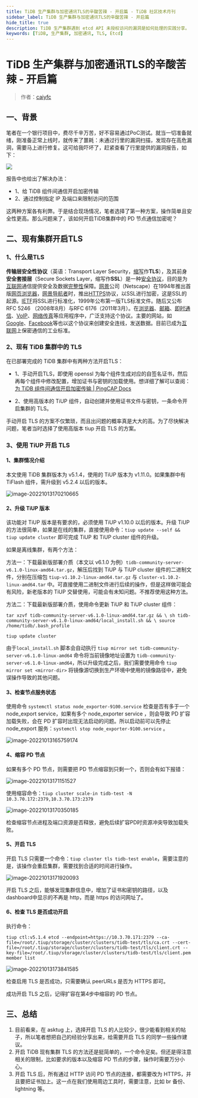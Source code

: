 ```yaml
---
title: TiDB 生产集群与加密通讯TLS的辛酸苦辣 - 开启篇 - TiDB 社区技术月刊
sidebar_label: TiDB 生产集群与加密通讯TLS的辛酸苦辣 - 开启篇
hide_title: true
description: TiDB 生产集群遇到 etcd API 未授权访问的漏洞是如何处理的实践分享。
keywords: [TiDB, 生产集群, 加密通讯, TLS, Etcd]
---
```


# TiDB 生产集群与加密通讯TLS的辛酸苦辣 - 开启篇

> 作者：[caiyfc](https://tidb.net/u/caiyfc/answer)

## 一、背景

笔者在一个银行项目中，费尽千辛万苦，好不容易通过PoC测试。就当一切准备就绪，刚准备正常上线时，就传来了噩耗：未通过行里的漏洞扫描，发现存在高危漏洞，需要马上进行修复。这可给我吓坏了，赶紧查看了行里提供的漏洞报告，如下：

![](https://s2.loli.net/2022/10/13/6dyj48k5h9TagzC.png)

报告中也给出了解决办法：

- 1、给 TiDB 组件间通信开启加密传输
- 2、通过控制指定 IP 及端口来限制访问的范围

这两种方案各有利弊。于是结合现场情况，笔者选择了第一种方案，操作简单且安全性更高。那么问题来了，该如何开启TiDB集群中的 PD 节点通信加密呢？

## 二、现有集群开启TLS

### 1、什么是TLS

**传输层安全性协议**（英语：Transport Layer Security，[缩写](https://baike.baidu.com/item/缩写?fromModule=lemma_inlink)作**TLS**），及其前身**安全套接层**（Secure Sockets Layer，缩写作**SSL**）是一种[安全协议](https://baike.baidu.com/item/安全协议?fromModule=lemma_inlink)，目的是为[互联网](https://baike.baidu.com/item/互联网?fromModule=lemma_inlink)通信提供安全及数据[完整性](https://baike.baidu.com/item/完整性?fromModule=lemma_inlink)保障。[网景](https://baike.baidu.com/item/网景?fromModule=lemma_inlink)公司（Netscape）在1994年推出首版[网页浏览器](https://baike.baidu.com/item/网页浏览器?fromModule=lemma_inlink)，[网景导航者](https://baike.baidu.com/item/网景导航者?fromModule=lemma_inlink)时，推出[HTTPS](https://baike.baidu.com/item/HTTPS?fromModule=lemma_inlink)协议，以SSL进行加密，这是SSL的起源。[IETF](https://baike.baidu.com/item/IETF?fromModule=lemma_inlink)将SSL进行标准化，1999年公布第一版TLS标准文件。随后又公布RFC 5246 （2008年8月）与RFC 6176（2011年3月）。在[浏览器](https://baike.baidu.com/item/浏览器?fromModule=lemma_inlink)、[邮箱](https://baike.baidu.com/item/邮箱?fromModule=lemma_inlink)、[即时通信](https://baike.baidu.com/item/即时通信?fromModule=lemma_inlink)、[VoIP](https://baike.baidu.com/item/VoIP?fromModule=lemma_inlink)、[网络传真](https://baike.baidu.com/item/网络传真?fromModule=lemma_inlink)等应用程序中，广泛支持这个协议。主要的网站，如[Google](https://baike.baidu.com/item/Google?fromModule=lemma_inlink)、[Facebook](https://baike.baidu.com/item/Facebook?fromModule=lemma_inlink)等也以这个协议来创建安全连线，发送数据。目前已成为[互联网](https://baike.baidu.com/item/互联网?fromModule=lemma_inlink)上保密通信的工业标准。

### 2、现有 TiDB 集群中的 TLS

在已部署完成的 TiDB 集群中有两种方法开启TLS：

- 1、手动开启TLS，即使用 openssl 为每个组件生成对应的自签名证书，然后再每个组件中修改配置，增加证书与密钥的加载使用。想详细了解可以查阅：[为 TiDB 组件间通信开启加密传输 | PingCAP Docs](https://docs.pingcap.com/zh/tidb/stable/enable-tls-between-components)

- 2、使用高版本的 TiUP 组件，自动创建并使用证书文件与密钥，一条命令开启集群的 TLS。

手动开启 TLS 的方案不仅繁琐，而且出问题的概率真是大大的高。为了尽快解决问题，笔者当时选择了使用高版本 tiup 开启 TLS 的方案。

### 3、使用 TiUP 开启 TLS

#### 1、集群情况介绍

本文使用 TiDB 集群版本为 v5.1.4，使用的 TiUP 版本为 v1.11.0。如果集群中有 TiFlash 组件，需升级到 v5.2.4 以后的版本。

![image-20221013170210665](https://tidb-blog.oss-cn-beijing.aliyuncs.com/media/XoPGlLO1BjabTf5-1666751364036.png)

#### 2、升级 TiUP 版本

该功能对 TiUP 版本是有要求的，必须使用 TiUP v1.10.0 以后的版本。升级 TiUP 的方法很简单，如果是在线的集群，直接使用命令：`tiup update --self && tiup update cluster` 即可完成 TiUP 和 TiUP cluster 组件的升级。

如果是离线集群，有两个方法：

方法一：下载最新版部署介质（本文以 v6.1.0 为例）`tidb-community-server-v6.1.0-linux-amd64.tar.gz`，解压后找到 TiUP 与 TiUP cluster 组件的二进制文件，分别在压缩包 `tiup-v1.10.2-linux-amd64.tar.gz`  与 `cluster-v1.10.2-linux-amd64.tar` 中。可直接使用二进制文件进行后续的操作，但是这样做可能会有风险，新老版本的 TiUP 交替使用，可能会有未知问题。不推荐使用这种方法。

方法二：下载最新版部署介质，使用命令更新 TiUP  和 TiUP cluster 组件：

```shell
tar xzvf tidb-community-server-v6.1.0-linux-amd64.tar.gz && \ sh tidb-community-server-v6.1.0-linux-amd64/local_install.sh && \ source /home/tidb/.bash_profile

tiup update cluster
```

由于`local_install.sh` 脚本会自动执行 `tiup mirror set tidb-community-server-v6.1.0-linux-amd64` 命令将当前镜像地址设置为 `tidb-community-server-v6.1.0-linux-amd64`，所以升级完成之后，我们需要使用命令 `tiup mirror set <mirror-dir>` 将镜像源切换到生产环境中使用的镜像路径中，避免误操作导致的其他问题。

#### 3、检查节点服务状态

使用命令 `systemctl status node_exporter-9100.service` 检查是否有多于一个 node\_export service，如果有多个 node\_exporter service ，则会导致 PD 扩容加载失败，会在 PD 扩容时出现无法启动的问题。所以启动前可以先停止 node\_export 服务：`systemctl stop node_exporter-9100.service` 。

![image-20221013165759174](https://tidb-blog.oss-cn-beijing.aliyuncs.com/media/GM8e4QKEYvcN2iq-1666751364651.png)

#### 4、缩容 PD 节点

如果有多个 PD 节点，则需要把 PD 节点缩容到只剩一个，否则会有如下报错：

![image-20221013171151527](https://tidb-blog.oss-cn-beijing.aliyuncs.com/media/bBxih5ICk6X7wM3-1666751363815.png)

使用缩容命令：`tiup cluster scale-in tidb-test -N 10.3.70.172:2379,10.3.70.173:2379`

![image-20221013170350185](https://tidb-blog.oss-cn-beijing.aliyuncs.com/media/QZfsbg2Y1Gm5V8l-1666751363814.png)

检查缩容节点进程及端口资源是否释放，避免后续扩容PD时资源冲突导致加载失败。

#### 5、开启 TLS

开启 TLS 只需要一个命令：`tiup cluster tls tidb-test enable`，需要注意的是，该操作会重启集群，需要找到合适的时间进行操作。

![image-20221013171920093](https://tidb-blog.oss-cn-beijing.aliyuncs.com/media/gkv9KIyhwo2mO8A-1666751364170.png)

开启 TLS 之后，能够发现集群信息中，增加了证书和密钥的路径，以及dashboard中显示的不再是 http，而是 https 的访问网址了。

#### 6、检查 TLS 是否成功开启

执行命令：

```shell
tiup ctl:v5.1.4 etcd --endpoint=https://10.3.70.171:2379 --ca-file=/root/.tiup/storage/cluster/clusters/tidb-test/tls/ca.crt --cert-file=/root/.tiup/storage/cluster/clusters/tidb-test/tls/client.crt --key-file=/root/.tiup/storage/cluster/clusters/tidb-test/tls/client.pem member list
```

![image-20221013173841585](https://tidb-blog.oss-cn-beijing.aliyuncs.com/media/LKtG4rhTlEfn2Xw-1666751364373.png)

检查启用 TLS 是否成功，只需要确认 peerURLs 是否为 HTTPS 即可。

成功开启 TLS 之后，记得扩容在第4步中缩容的 PD 节点。

## 三、总结

1. 目前看来，在 asktug 上，选择开启 TLS 的人比较少，很少能看到相关的帖子，所以笔者想把自己的经验分享出来，给需要开启 TLS 的同学一些操作建议。
2. 开启 TiDB 现有集群 TLS 的方法还是挺简单的，一个命令足矣。但还是得注意相关的限制，比如要求的版本以及缩容 PD 节点的步骤，操作时需要万分小心。
3. 开启 TLS 后，所有通过 HTTP 访问 PD 节点的连接，都需要改为 HTTPS，并且要把证书加上。这一点在我们使用周边工具时，需要注意，比如 br 备份、lightning 等。
